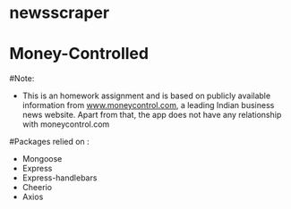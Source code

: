 # newsscraper
# Money-Controlled

#Note:
- This is an homework assignment and is based on publicly available information from www.moneycontrol.com, a leading Indian business news website. Apart from that, the app does not have any relationship with moneycontrol.com

#Packages relied on : 
- Mongoose
- Express
- Express-handlebars
- Cheerio
- Axios

